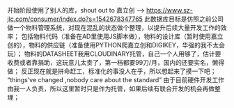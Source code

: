 开始阶段使用了别人的库，shout out to 嘉立创 ——> https://www.sz-jlc.com/consumer/index.do?s=1542678347765
此数据库目标是仿照之前公司做一个物料管理系统，对现在混乱的状态做个整理，以提升后续大量开发工作的效率；
包括物料代码（准备在AD里使用JS脚本做），物料的设计库（暂时使用嘉立创的），物料的供应链（准备使用PYTHON爬嘉立创和DIGIKEY，华强的我不太会玩）；
物料的DATASHEET我用CLOUDINARY托管，自己一个人用够了，估计要收费或者靠捐助，这玩意儿太贵了，第一档都要99刀/月，国内的还要实名，懒得做；
反正现在就是拼命赶工，标准化的事没人在乎，所以想起来了摸一下吧；
“things've changed ,nobody care about the standard”
由于目前硬件开发工作由我一人负责，所以这里暂时只是作为托管，如果后续有联合开发的机会再做整理；
